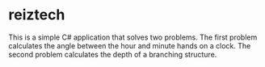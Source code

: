 # reiztech

This is a simple C# application that solves two problems. The first problem calculates the angle between the hour and minute hands on a clock. The second problem calculates the depth of a branching structure.
